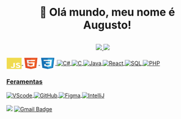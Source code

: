 <div id="user-content-toc">
  <ul align="center">
    <summary><h1 style="display: inline-block">👋 Olá mundo, meu nome é Augusto!</h1></summary>
</div>

<div align="center">
  <a href="https://github.com/AugustoADeolindo">
  <img height="180em" src="https://github-readme-stats.vercel.app/api?username=AugustoADeolindo&show_icons=true&theme=prussian"/>
  <img height="180em" src="https://github-readme-stats.vercel.app/api/top-langs/?username=AugustoADeolindo&layout=compact&langs_count=7&theme=prussian"/>
</div>
    
<div style="display: inline_block"><br>
    <img align="center" alt="Js" height="30" width="40" src="https://raw.githubusercontent.com/devicons/devicon/master/icons/javascript/javascript-plain.svg">
    <img align="center" alt="HTML" height="30" width="40" src="https://raw.githubusercontent.com/devicons/devicon/master/icons/html5/html5-original.svg">
    <img align="center" alt="CSS" height="30" width="40" src="https://raw.githubusercontent.com/devicons/devicon/master/icons/css3/css3-original.svg">
    <img align="center" alt="C#" height="30" width="40" src="https://cdn.jsdelivr.net/gh/devicons/devicon/icons/csharp/csharp-original.svg">
    <img align="center" alt="C" height="30" width="40" src="https://cdn.jsdelivr.net/gh/devicons/devicon/icons/c/c-original.svg">
    <img align="center" alt="Java" height="30" width="40" src="https://cdn.jsdelivr.net/gh/devicons/devicon/icons/java/java-original.svg">
    <img align="center" alt="React" height="30" width="40" src="https://cdn.jsdelivr.net/gh/devicons/devicon/icons/react/react-original.svg">
    <img align="center" alt="SQL" height="30" width="40" src="https://cdn.jsdelivr.net/gh/devicons/devicon/icons/mysql/mysql-original.svg">
    <img align="center" alt="PHP" height="30" width="40" src="https://cdn.jsdelivr.net/gh/devicons/devicon/icons/php/php-original.svg">
</div>

<div style="display: inline_block">
  <h3>Feramentas</h3>
  <img align="center" alt="VScode" height="30" width="40" src="https://cdn.jsdelivr.net/gh/devicons/devicon/icons/vscode/vscode-original.svg">
  <img align="center" alt="GitHub" height="30" width="40" src="https://cdn.jsdelivr.net/gh/devicons/devicon/icons/github/github-original.svg">
  <img align="center" alt="Figma" height="30" width="40" src="https://cdn.jsdelivr.net/gh/devicons/devicon/icons/figma/figma-original.svg">
  <img align="center" alt="IntelliJ" height="30" width="40" src="https://cdn.jsdelivr.net/gh/devicons/devicon/icons/intellij/intellij-original.svg">
  <br></br>
</div>

<div style="display: inline_block> 
  <a href="https://br.linkedin.com/in/augusto-deolindo-14a996296?original_referer=https%3A%2F%2Fwww.google.com%2F" target="_blank"><img src="https://img.shields.io/badge/-LinkedIn-%230077B5?style=for-the-badge&logo=linkedin&logoColor=white" target="_blank"></a>
  <a href="mailto:augusto.a.deolindo@gmail.com"><img src="https://img.shields.io/badge/Gmail-D14836?style=for-the-badge&logo=gmail&logoColor=white" alt="Gmail Badge"></a> 
</div>

